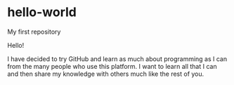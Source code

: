 # hello-world
My first repository

Hello!

I have decided to try GitHub and learn as much about programming as I can from the many people who use this platform. I want to learn all that I can and then share my knowledge with others much like the rest of you.
